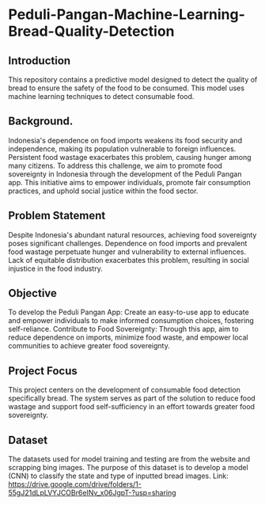 # Peduli-Pangan-Machine-Learning-Bread-Quality-Detection

## Introduction
This repository contains a predictive model designed to detect the quality of bread to ensure the safety of the food to be consumed. This model uses machine learning techniques to detect consumable food.

## Background.
Indonesia's dependence on food imports weakens its food security and independence, making its population vulnerable to foreign influences. Persistent food wastage exacerbates this problem, causing hunger among many citizens. To address this challenge, we aim to promote food sovereignty in Indonesia through the development of the Peduli Pangan app. This initiative aims to empower individuals, promote fair consumption practices, and uphold social justice within the food sector.

## Problem Statement
Despite Indonesia's abundant natural resources, achieving food sovereignty poses significant challenges. Dependence on food imports and prevalent food wastage perpetuate hunger and vulnerability to external influences. Lack of equitable distribution exacerbates this problem, resulting in social injustice in the food industry.

## Objective
To develop the Peduli Pangan App: Create an easy-to-use app to educate and empower individuals to make informed consumption choices, fostering self-reliance.
Contribute to Food Sovereignty: Through this app, aim to reduce dependence on imports, minimize food waste, and empower local communities to achieve greater food sovereignty.

## Project Focus
This project centers on the development of consumable food detection specifically bread. The system serves as part of the solution to reduce food wastage and support food self-sufficiency in an effort towards greater food sovereignty.

## Dataset
The datasets used for model training and testing are from the website and scrapping bing images. The purpose of this dataset is to develop a model (CNN) to classify the state and type of inputted bread images.
Link: https://drive.google.com/drive/folders/1-55gJ21dLpLVYJCOBr6eINv_x06JgpT-?usp=sharing


